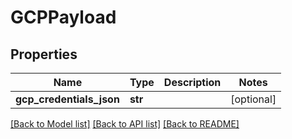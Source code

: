 # GCPPayload

## Properties
Name | Type | Description | Notes
------------ | ------------- | ------------- | -------------
**gcp_credentials_json** | **str** |  | [optional] 

[[Back to Model list]](../README.md#documentation-for-models) [[Back to API list]](../README.md#documentation-for-api-endpoints) [[Back to README]](../README.md)


